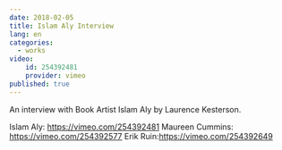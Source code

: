 ```yaml
---
date: 2018-02-05
title: Islam Aly Interview
lang: en
categories:
  - works
video: 
    id: 254392481
    provider: vimeo
published: true
---
```


An interview with Book Artist Islam Aly by Laurence Kesterson.


Islam Aly: https://vimeo.com/254392481
Maureen Cummins: https://vimeo.com/254392577
Erik Ruin:https://vimeo.com/254392649
